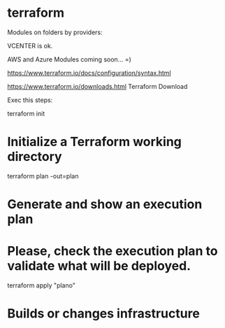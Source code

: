 # terraform

Modules on folders by providers: 

VCENTER is ok.

AWS and Azure Modules coming soon... =)

https://www.terraform.io/docs/configuration/syntax.html 

https://www.terraform.io/downloads.html Terraform Download

Exec this steps:

terraform init
# Initialize a Terraform working directory

terraform plan -out=plan
# Generate and show an execution plan
# Please, check the execution plan to validate what will be deployed.

terraform apply "plano"
# Builds or changes infrastructure
